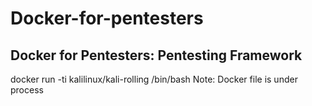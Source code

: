 # Docker-for-pentesters
## Docker for Pentesters: Pentesting Framework

docker run -ti kalilinux/kali-rolling /bin/bash
Note: Docker file is under process